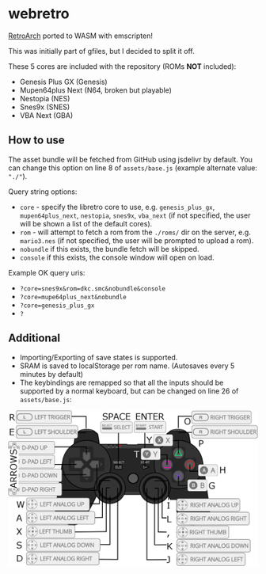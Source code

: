 # webretro
[RetroArch](https://github.com/libretro) ported to WASM with emscripten!

This was initially part of gfiles, but I decided to split it off.

These 5 cores are included with the repository (ROMs **NOT** included):
* Genesis Plus GX (Genesis)
* Mupen64plus Next (N64, broken but playable)
* Nestopia (NES)
* Snes9x (SNES)
* VBA Next (GBA)

## How to use

The asset bundle will be fetched from GitHub using jsdelivr by default. You can change this option on line 8 of `assets/base.js` (example alternate value: `"./"`).

Query string options:
* `core` - specify the libretro core to use, e.g. `genesis_plus_gx`, `mupen64plus_next`, `nestopia`, `snes9x`, `vba_next` (if not specified, the user will be shown a list of the default cores).
* `rom` - will attempt to fetch a rom from the `./roms/` dir on the server, e.g. `mario3.nes` (if not specified, the user will be prompted to upload a rom).
* `nobundle` if this exists, the bundle fetch will be skipped.
* `console` if this exists, the console window will open on load.

Example OK query uris:
* `?core=snes9x&rom=dkc.smc&nobundle&console`
* `?core=mupe64plus_next&nobundle`
* `?core=genesis_plus_gx`
* `?`

## Additional

* Importing/Exporting of save states is supported.
* SRAM is saved to localStorage per rom name. (Autosaves every 5 minutes by default)
* The keybindings are remapped so that all the inputs should be supported by a normal keyboard, but can be changed on line 26 of `assets/base.js`:
<img src="./assets/controller_layout.png" alt="Controller Layout Map" width="600" />